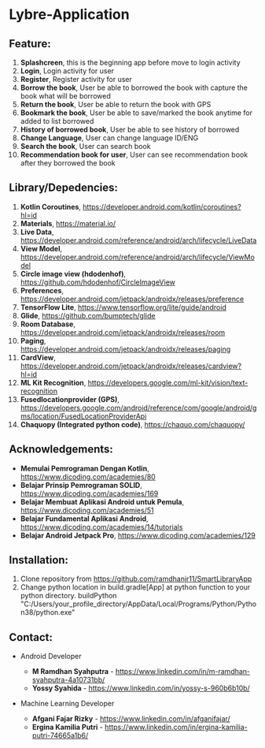 # Lybre-Application

<h2>Feature:</h2>

1. <b>Splashcreen</b>, this is the beginning app before move to login activity
2. <b>Login</b>, Login activity for user 
3. <b>Register</b>, Register activity for user
4. <b>Borrow the book</b>, User be able to borrowed the book with capture the book what will be borrowed
5. <b>Return the book</b>, User be able to return the book with GPS
6. <b>Bookmark the book</b>, User be able to save/marked the book anytime for added to list borrowed
7. <b>History of borrowed book</b>, User be able to see history of borrowed
8. <b>Change Language</b>, User can change language ID/ENG
9. <b>Search the book</b>, User can search book 
10. <b>Recommendation book for user</b>, User can see recommendation book after they borrowed the book

<h2>Library/Depedencies:</h2>

1. <b>Kotlin Coroutines</b>, https://developer.android.com/kotlin/coroutines?hl=id
2. <b>Materials</b>, https://material.io/
3. <b>Live Data</b>, https://developer.android.com/reference/android/arch/lifecycle/LiveData
4. <b>View Model</b>, https://developer.android.com/reference/android/arch/lifecycle/ViewModel
5. <b>Circle image view (hdodenhof)</b>, https://github.com/hdodenhof/CircleImageView 
6. <b>Preferences</b>, https://developer.android.com/jetpack/androidx/releases/preference
7. <b>TensorFlow Lite</b>, https://www.tensorflow.org/lite/guide/android
8. <b>Glide</b>, https://github.com/bumptech/glide
9. <b>Room Database</b>, https://developer.android.com/jetpack/androidx/releases/room
10. <b>Paging</b>, https://developer.android.com/jetpack/androidx/releases/paging
11. <b>CardView</b>, https://developer.android.com/jetpack/androidx/releases/cardview?hl=id
12. <b>ML Kit Recognition</b>, https://developers.google.com/ml-kit/vision/text-recognition
13. <b>Fusedlocationprovider (GPS)</b>, https://developers.google.com/android/reference/com/google/android/gms/location/FusedLocationProviderApi
14. <b>Chaquopy (Integrated python code)</b>, https://chaquo.com/chaquopy/

<h2>Acknowledgements:</h2> 

* <b>Memulai Pemrograman Dengan Kotlin</b>, https://www.dicoding.com/academies/80
* <b>Belajar Prinsip Pemrograman SOLID</b>, https://www.dicoding.com/academies/169
* <b>Belajar Membuat Aplikasi Android untuk Pemula</b>, https://www.dicoding.com/academies/51
* <b>Belajar Fundamental Aplikasi Android</b>, https://www.dicoding.com/academies/14/tutorials
* <b>Belajar Android Jetpack Pro</b>, https://www.dicoding.com/academies/129

<h2>Installation:</h2>

1. Clone repository from https://github.com/ramdhanjr11/SmartLibraryApp
2. Change python location in build.gradle[App] at python function to your python directory. 
    buildPython "C:/Users/your_profile_directory/AppData/Local/Programs/Python/Python38/python.exe"

<h2>Contact:</h2>

* Android Developer
  * <b>M Ramdhan Syahputra</b> - https://www.linkedin.com/in/m-ramdhan-syahputra-4a10731bb/
  * <b>Yossy Syahida</b> - https://www.linkedin.com/in/yossy-s-960b6b10b/
  
* Machine Learning Developer
  * <b>Afgani Fajar Rizky</b> - https://www.linkedin.com/in/afganifajar/
  * <b>Ergina Kamilia Putri</b> - https://www.linkedin.com/in/ergina-kamilia-putri-74665a1b6/
